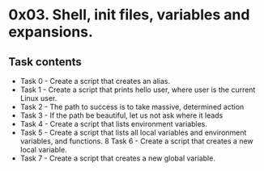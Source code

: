# 0x03. Shell, init files, variables and expansions.
## Task contents
* Task 0 - Create a script that creates an alias.
* Task 1 - Create a script that prints hello user, where user is the current Linux user.
* Task 2 - The path to success is to take massive, determined action
* Task 3 - If the path be beautiful, let us not ask where it leads
* Task 4 - Create a script that lists environment variables.
* Task 5 - Create a script that lists all local variables and environment variables, and functions.
8 Task 6 - Create a script that creates a new local variable.
* Task 7 - Create a script that creates a new global variable.